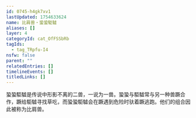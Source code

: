 ```yaml
---
id: 0745-h4gk7xv1
lastUpdated: 1754633624
name: 比肩兽・蛩蛩駏驉
aliases: []
layer: 4
categoryId: cat_OfFSSbRb
tagIds:
  - tag_TRpfu-I4
nsfw: false
parent: ""
relatedEntries: []
timelineEvents: []
titledLinks: []
---
```


蛩蛩駏驉是传说中形影不离的二兽，一说为一兽。蛩蛩与駏驉常与另一种兽蹶合作，蹶给駏驉寻找草吃，而蛩蛩駏驉会在蹶遇到危险时驮着蹶逃跑。他们的组合因此被称为比肩兽。